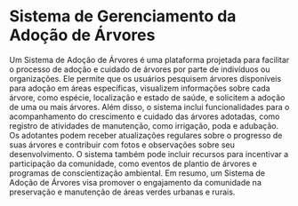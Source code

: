 # Sistema de Gerenciamento da Adoção de Árvores

Um Sistema de Adoção de Árvores é uma plataforma projetada para facilitar o processo de adoção e cuidado de árvores por parte de indivíduos ou organizações. Ele permite que os usuários pesquisem árvores disponíveis para adoção em áreas específicas, visualizem informações sobre cada árvore, como espécie, localização e estado de saúde, e solicitem a adoção de uma ou mais árvores. Além disso, o sistema inclui funcionalidades para o acompanhamento do crescimento e cuidado das árvores adotadas, como registro de atividades de manutenção, como irrigação, poda e adubação. Os adotantes podem receber atualizações regulares sobre o progresso de suas árvores e contribuir com fotos e observações sobre seu desenvolvimento. O sistema também pode incluir recursos para incentivar a participação da comunidade, como eventos de plantio de árvores e programas de conscientização ambiental. Em resumo, um Sistema de Adoção de Árvores visa promover o engajamento da comunidade na preservação e manutenção de áreas verdes urbanas e rurais.